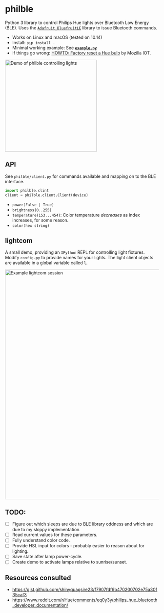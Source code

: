 # philble
Python 3 library to control Philips Hue lights over Bluetooth Low Energy (BLE). Uses
the [`Adafruit_BluefruitLE`](https://github.com/adafruit/Adafruit_Python_BluefruitLE) library to issue Bluetooth commands.

* Works on Linux and macOS (tested on 10.14)
* Install: `pip install .`
* Minimal working example: See [**`example.py`**](https://github.com/npaun/philble/blob/master/example.py)
* If things go wrong: [HOWTO: Factory reset a Hue bulb](https://github.com/mozilla-iot/wiki/wiki/HOWTO:-Factory-reset-a-Hue-bulb) by Mozilla IOT.

<img src="https://github.com/npaun/philble/blob/master/docs/blinkenlights.gif?raw=true" alt="Demo of philble controlling lights" title="Cooooooolooooors" width="300" />

## API
See `philble/client.py` for commands available and mapping on to the BLE interface.

```python
import philble.clint
client = philble.client.Client(device)
```

* `power(False | True)`
* `brightness(0..255)`
* `temperature(153...454)`: Color temperature *decreases* as index increases, for some reason.
* `color(hex string)`

## lightcom
A small demo, providing an `IPython` REPL for controlling light fixtures. Modify
`config.py` to provide names for your lights. The light client objects are available
in a global variable called `l`.

<img src="https://github.com/npaun/philble/blob/master/docs/lightcom-screenshot.png?raw=true" alt="Example lightcom session" title="The lightbulb REPL of the future" width="750" />


## TODO:
* [ ] Figure out which sleeps are due to BLE library oddness and which are due to my sloppy implementation.
* [ ] Read current values for these parameters.
* [ ] Fully understand color code.
* [ ] Provide HSL input for colors - probably easier to reason about for lighting.
* [ ] Save state after lamp power-cycle.
* [ ] Create demo to activate lamps relative to sunrise/sunset.

## Resources consulted
* <https://gist.github.com/shinyquagsire23/f7907fdf6b470200702e75a30135caf3>
* <https://www.reddit.com/r/Hue/comments/eq0y3y/philips_hue_bluetooth_developer_documentation/>
